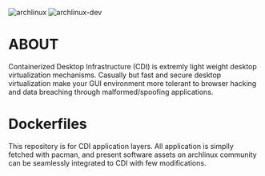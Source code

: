 ![archlinux](https://github.com/coshdev/coshapp-docker/workflows/archlinux/badge.svg)
![archlinux-dev](https://github.com/coshdev/coshapp-docker/workflows/archlinux-dev/badge.svg)

# ABOUT

Containerized Desktop Infrastructure (CDI) is extremly light weight desktop virtualization mechanisms. Casually but fast and secure desktop virtualization make your GUI environment more tolerant to browser hacking and data breaching through malformed/spoofing applications.

# Dockerfiles

This repository is for CDI application layers. All application is simplly fetched with pacman, and present software assets on archlinux community can be seamlessly integrated to CDI with few modifications.
